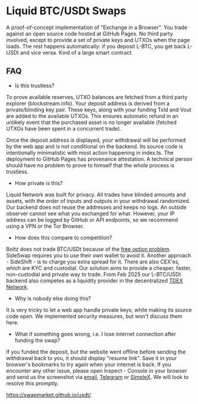 # Liquid BTC/USDt Swaps

A proof-of-concept implementation of "Exchange in a Browser". You trade against an open source code hosted at GitHub Pages. No third party involved, except to provide a set of private keys and UTXOs when the page loads. The rest happens automatically: if you deposit L-BTC, you get back L-USDt and vice versa. Kind of a large smart contract.

## FAQ

- Is this trustless? 

To prove available reserves, UTXO balances are fetched from a third party explorer (blockstream.info). Your deposit address is derived from a private/blinding key pair. These keys, along with your funding TxId and Vout are added to the available UTXOs. This ensures automatic refund in an unlikely event that the purchased asset is no longer available (fetched UTXOs have been spent in a concurrent trade). 

Once the deposit address is displayed, your withdrawal will be performed by the web app and is not conditional on the backend. Its source code is intentionally minimalistic with most action happening in index.ts. The deployment to GitHub Pages has provenance attestation. A technical person should have no problem to prove to himself that the whole process is trustless.

- How private is this?

Liquid Network was built for privacy. All trades have blinded amounts and assets, with the order of inputs and outputs in your withdrawal randomized. Our backend does not reuse the addresses and keeps no logs. An outside observer cannot see what you exchanged for what. However, your IP address can be logged by GitHub or API endpoints, so we recommend using a VPN or the Tor Browser.

- How does this compare to competition?

Boltz does not trade BTC/USDt because of the [free option problem](https://blog.boltz.exchange/p/the-problem-with-free-options-69f9f59a2d48). SideSwap requires you to use their own wallet to avoid it. Another approach - SideShift - is to charge you extra spread for it. There are also CEX'es, which are KYC and custodial. Our solution aims to provide a cheaper, faster, non-custodial and private way to trade. From Feb 2025 our L-BTC/USDt backend also competes as a liquidity provider in the decentralized [TDEX Network](https://swapmarket.github.io/usdt/).

- Why is nobody else doing this?

It is very tricky to let a web app handle private keys, while making its source code open. We implemented security measures, but won't discuss them here.

- What if something goes wrong, i.e. I lose internet connection after funding the swap?

If you funded the deposit, but the website went offline before sending the withdrawal back to you, it should display "resume link". Save it in your browser's bookmarks to try again when your internet is back. If you encounter any other issue, please open Inspect - Console in your browser and send us the screenshot via [email](mailto:swapmarket.wizard996@passinbox.com), [Telegram](https://t.me/swapmarket_btc) or [SimpleX](https://simplex.chat/contact#/?v=2-7&smp=smp%3A%2F%2FenEkec4hlR3UtKx2NMpOUK_K4ZuDxjWBO1d9Y4YXVaA%3D%40smp14.simplex.im%2FxhmRbC3StdN7FYRQsu_DRE0Rg4URN2GJ%23%2F%3Fv%3D1-3%26dh%3DMCowBQYDK2VuAyEAmscNw57nTJKJpIZCTOB0xgFNxtdRVdWRQSUamz7mY1w%253D%26srv%3Daspkyu2sopsnizbyfabtsicikr2s4r3ti35jogbcekhm3fsoeyjvgrid.onion). We will look to resolve this promptly.

https://swapmarket.github.io/usdt/
